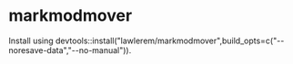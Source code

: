 # markmodmover

Install using devtools::install("lawlerem/markmodmover",build_opts=c("--noresave-data","--no-manual")).
